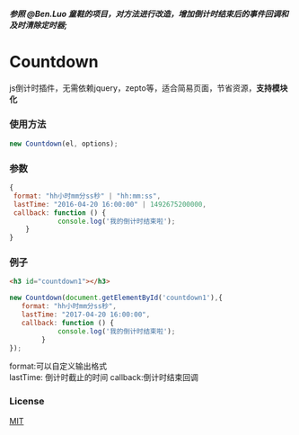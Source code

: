 
##### 参照 @Ben.Luo 童鞋的项目，对方法进行改造，增加倒计时结束后的事件回调和 及时清除定时器;

# Countdown
js倒计时插件，无需依赖jquery，zepto等，适合简易页面，节省资源，**支持模块化**
### 使用方法
```js
new Countdown(el, options);
```
### 参数
```js
{
 format: "hh小时mm分ss秒" | "hh:mm:ss", 
 lastTime: "2016-04-20 16:00:00" | 1492675200000,
 callback: function () {
			console.log('我的倒计时结束啦');
	}
}
```
### 例子
```html
<h3 id="countdown1"></h3>
```
```js
new Countdown(document.getElementById('countdown1'),{
   format: "hh小时mm分ss秒",
   lastTime: "2017-04-20 16:00:00",
   callback: function () {
			console.log('我的倒计时结束啦');
		}
});
```
format:可以自定义输出格式  
lastTime: 倒计时截止的时间
callback:倒计时结束回调

### License
[MIT](https://opensource.org/licenses/MIT)